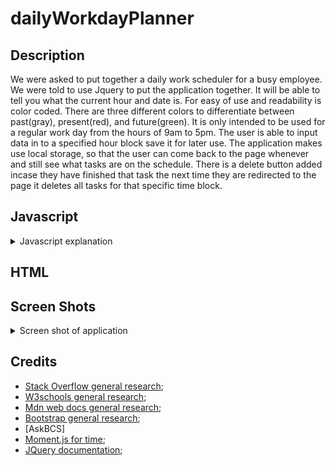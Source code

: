 # dailyWorkdayPlanner

## Description

We were asked to put together a daily work scheduler for a busy employee.  We were told to use Jquery to put the application together. It will be able to tell you what the current hour and date is. For easy of use and readability is color coded.  There are three different colors to differentiate between past(gray), present(red), and future(green). It is only intended to be used for a regular work day from the hours of 9am to 5pm.  The user is able to input data in to a specified hour block save it for later use. The application makes use local storage, so that the user can come back to the page whenever and still see what tasks are on the schedule. There is a delete button added incase they have finished that task the next time they are redirected to the page it deletes all tasks for that specific time block.

## Javascript
<details>
<summary>Javascript explanation</summary>

### Current day Display
We start of with using document.ready with an anonymise function to put all of our code in.  The ready method makes sure that pages html loads before we start to run our javascript.  I started by grabbing the date using both Jquery and Moment.js to print out the date to the jumbotron in the html. The element is grab using $ and an id. It applies the text method to put in the text content to the page follow by using moment.format to print out dddd(the day of the week), MMMM(Current month), do(the number day of the month), and YYYY(the current year).

### Global Variable
I set a global variable of currentHour, so that we are able to use it later in a function.

### Getting Local Storage
At this point in the code I want to grab whatever is in local storage. Using $ I grab an item that has both id of that time block that also has class of in that time block.  The class is actually a child of the the id.  From here I want to get the .val of what is in local storage with the key value of the that particular time block. It does nothing if there is nothing in local storage, but grabs it if there is something there.  I use this particular line for every time-block that is listed on the page.  

### Save Button Function
Next is the functionality of the save button. Jquery is used to select the class of saveBtn, .on is added to it that fires off a function when it is clicked.  The first thing that occurs is that we assign a variable.  That variable is called userTask,  $(this) refers to the save button because that is what on method was used for.  It then looks at the sibling method, that looks for a sibling with the set parameter. The parameter that I had it set to was a class of description. .val is added lastly cause we want to find the user input.  If .val was passed a parameter, it would pass that value instead of user input.  Next another variable with the name of time is set.  Using the .parent, it looks for the parent element of the button($(this)). I want to get the id attribute of the parent element by using .attr("id"). All of these things chained together sets time value to the id.  I created these two variable to setup local storage.  So the last line of this click function sets the value of userTask to the key of time, the id of the time block.

### Trash button
The delete button uses the exact functionality of the save button.  The only difference is instead of using the set method, I used the remove.  The remove method deletes the data or the value associated with a specific key, that is passed into the parameter of the method.

### Time Updater function
This function is used to keep our planner in realtime.  It starts by using a forEach in Jquery notation (.each). It will take any element with a class of time-block and run the following function on it. First thing I do is declare a variable of blockHour.  It is set to an integer(using parseInt) of this specific time-block's id.  After that variable is declared, The function moves into IF statement.  The IF checks if the local variable(time of the time-block) is less than the global variable(the current time). If it is true then we will add a style-class to the child element with the class of description. If not it checks our next conditional of if the values are equal, that is true it will remove the class of past and add a class of present.  Lastly if neither of the previous statements are true, it will remove two classes (past, present) and add the class of future.

### Reminder



</details>

## HTML


## Screen Shots

<details>
<summary>Screen shot of application</summary>

![Initial load Screen](./assets/img/loadScreen.png);
![The planner with a time stamp in bottom right corner](./assets/img/plannerTime.png);
![Screen shot of Local Storage Empty](./assets/img/localEmpty.png);
![Screen shot with data in Local Storage](./assets/img/localData.png)
</details>

## Credits

* [Stack Overflow general research](https://stackoverflow.com/); 
* [W3schools general research](https://www.w3schools.com/default.asp);
* [Mdn web docs general research](https://developer.mozilla.org/en-US/);
* [Bootstrap general research](https://getbootstrap.com/);
* [AskBCS]
* [Moment.js for time](https://momentjs.com/);
* [JQuery documentation](https://api.jquery.com/);
